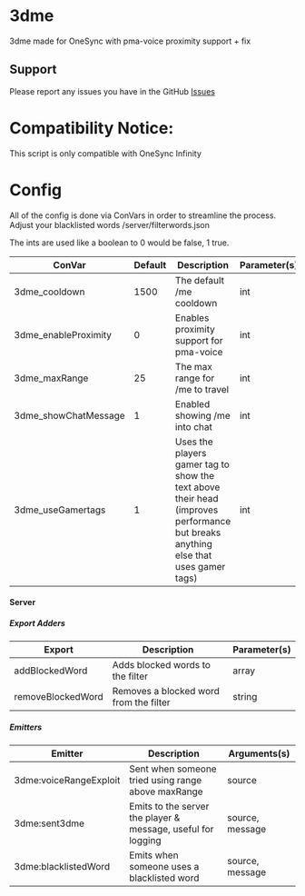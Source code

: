 # 3dme
3dme made for OneSync with pma-voice proximity support + fix

## Support

Please report any issues you have in the GitHub [Issues](https://github.com/AvarianKnight/3dme/issues)

# Compatibility Notice:

This script is only compatible with OneSync Infinity

# Config

All of the config is done via ConVars in order to streamline the process.
Adjust your blacklisted words /server/filterwords.json

The ints are used like a boolean to 0 would be false, 1 true.

| ConVar                  | Default | Description                                | Parameter(s) |
|-------------------------|---------|--------------------------------------------|--------------|
| 3dme_cooldown           | 1500    | The default /me cooldown                   | int          |
| 3dme_enableProximity    | 0       | Enables proximity support for pma-voice    | int          |
| 3dme_maxRange           | 25      | The max range for /me to travel            | int          |
| 3dme_showChatMessage    | 1       | Enabled showing /me into chat              | int          |
| 3dme_useGamertags       | 1       | Uses the players gamer tag to show the text above their head (improves performance but breaks anything else that uses gamer tags) | int          |


#### Server

##### Export Adders

| Export               | Description                            | Parameter(s) |
|----------------------|----------------------------------------|--------------|
| addBlockedWord       | Adds blocked words to the filter       | array        |
| removeBlockedWord    | Removes a blocked word from the filter | string       |

##### Emitters

| Emitter                 | Description                                        | Arguments(s) |
|-------------------------|----------------------------------------------------|--------------|
| 3dme:voiceRangeExploit  | Sent when someone tried using range above maxRange | source       |
| 3dme:sent3dme           | Emits to the server the player & message, useful for logging | source, message |
| 3dme:blacklistedWord    | Emits when someone uses a blacklisted word         | source, message |

